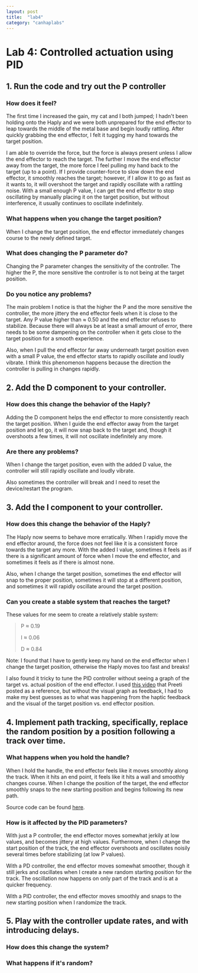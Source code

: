 ```yaml
---
layout: post
title:  "lab4"
category: "canhaplabs"
---
```


# Lab 4: Controlled actuation using PID

## 1. Run the code and try out the P controller

### How does it feel?

The first time I increased the gain, my cat and I both jumped; I hadn't been holding onto the Haply and we were both unprepared for the end effector to leap towards the middle of the metal base and begin loudly rattling. After quickly grabbing the end effector, I felt it tugging my hand towards the target position. 

I am able to override the force, but the force is always present unless I allow the end effector to reach the target. The further I move the end effector away from the target, the more force I feel pulling my hand back to the target (up to a point). If I provide counter-force to slow down the end effector, it smoothly reaches the target; however, if I allow it to go as fast as it wants to, it will overshoot the target and rapidly oscillate with a rattling noise. With a small enough P value, I can get the end effector to stop oscillating by manually placing it on the target position, but without interference, it usually continues to oscillate indefinitely.

### What happens when you change the target position?

When I change the target position, the end effector immediately changes course to the newly defined target.

### What does changing the P parameter do?

Changing the P parameter changes the sensitivity of the controller. The higher the P, the more sensitive the controller is to not being at the target position.

### Do you notice any problems?

The main problem I notice is that the higher the P and the more sensitive the controller, the more jittery the end effector feels when it is close to the target. Any P value higher than ≈ 0.50 and the end effector refuses to stabilize. Because there will always be at least a small amount of error, there needs to be some dampening on the controller when it gets close to the target position for a smooth experience.

Also, when I pull the end effector far away underneath target position even with a small P value, the end effector starts to rapidly oscillate and loudly vibrate. I think this phenomenon happens because the direction the controller is pulling in changes rapidly.

## 2. Add the D component to your controller.

### How does this change the behavior of the Haply?

Adding the D component helps the end effector to more consistently reach the target position. When I guide the end effector away from the target position and let go, it will now snap back to the target and, though it overshoots a few times, it will not oscillate indefinitely any more.

### Are there any problems?

When I change the target position, even with the added D value, the controller will still rapidly oscillate and loudly vibrate.

Also sometimes the controller will break and I need to reset the device/restart the program.

## 3. Add the I component to your controller.

### How does this change the behavior of the Haply?

The Haply now seems to behave more erratically. When I rapidly move the end effector around, the force does not feel like it is a consistent force towards the target any more. With the added I value, sometimes it feels as if there is a significant amount of force when I move the end effector, and sometimes it feels as if there is almost none. 

Also, when I change the target position, sometimes the end effector will snap to the proper position, sometimes it will stop at a different position, and sometimes it will rapidly oscillate around the target position.

### Can you create a stable system that reaches the target?

These values for me seem to create a relatively stable system:

> P ≈ 0.19
>
> I ≈ 0.06
>
> D ≈ 0.84

Note: I found that I have to gently keep my hand on the end effector when I change the target position, otherwise the Haply moves too fast and breaks!

I also found it tricky to tune the PID controller without seeing a graph of the target vs. actual position of the end effector. I used [this video](https://www.youtube.com/watch?v=uXnDwojRb1g&t=263s) that Preeti posted as a reference, but without the visual graph as feedback, I had to make my best guesses as to what was happening from the haptic feedback and the visual of the target position vs. end effector position.

## 4. Implement path tracking, specifically, replace the random position by a position following a track over time.

### What happens when you hold the handle?

When I hold the handle, the end effector feels like it moves smoothly along the track. When it hits an end point, it feels like it hits a wall and smoothly changes course. When I change the position of the target, the end effector smoothly snaps to the new starting position and begins following its new path.

Source code can be found [here](https://github.com/linneakirby/canhaplabs/tree/main/lab4).

### How is it affected by the PID parameters?

With just a P controller, the end effector moves somewhat jerkily at low values, and becomes jittery at high values. Furthermore, when I change the start position of the track, the end effector overshoots and oscillates noisily several times before stabilizing (at low P values).

With a PD controller, the end effector moves somewhat smoother, though it still jerks and oscillates when I create a new random starting position for the track. The oscillation now happens on only part of the track and is at a quicker frequency.

With a PID controller, the end effector moves smoothly and snaps to the new starting position when I randomize the track.

## 5. Play with the controller update rates, and with introducing delays.

### How does this change the system?

### What happens if it's random?